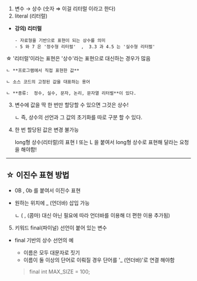 1. 변수 → 상수 (숫자 ⇒ 이걸 리터럴 이라고 한다)
2. literal (리터럴)
- **강의)  리터럴**  
  
  
      - 자료형을 기반으로 표현이 되는 상수를 의미
      - 5 와 7 은 '정수형 리터럴'  ,  3.3 과 4.5 는 '실수형 리터럴'

☆ '리터럴'이라는 표현은 '상수'라는 표현으로 대신하는 경우가 많음

    ㄴ **프로그램에서 직접 표현한 값**

    ㄴ 소스 코드의 고정된 값을 대표하는 용어

    ㄴ **종류:  정수, 실수, 문자, 논리, 문자열 리터럴**이 있다.

3. 변수에 값을 딱  한 번만 할당할 수 있으면 그것은 상수!
  

    ㄴ 즉, 상수의 선언과 그 값의 초기화를 따로 구분 할 수 있다.

4. 한 번 할당된 값은 변경 불가능
  
  
    Iong형 상수(리터럴)의 표현
    I 또는 L 을 붙여서 Iong형 상수로 표현해 달라는 요청을 해야함!

---

☆ 이진수 표현 방법
---

- 0B , 0b 를 붙여서 이진수 표현
- 원하는 위치에 _ (언더바) 삽입 가능

  ㄴ ( , (콤마) 대신 아닌 필요에 따라 언더바를 이용해 더 편한 이용 추가됨)

5. 키워드 final(파이널) 선언이 붙어 있는 변수

- final 기반의 상수 선언의 예
    - 이름은 모두 대문자로 짓기
    - 이름이 둘 이상의 단어로 이뤄질 경우 단어를 '_ (언더바)'로 연결 해야함

  > final int MAX_SIZE = 100;
  > 
